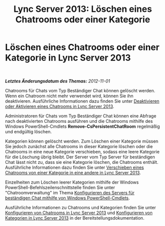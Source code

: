 ﻿---
title: 'Lync Server 2013: Löschen eines Chatrooms oder einer Kategorie'
TOCTitle: Löschen eines Chatrooms oder einer Kategorie
ms:assetid: adccb869-0015-4eba-ac73-718bac7843b5
ms:mtpsurl: https://technet.microsoft.com/de-de/library/JJ215881(v=OCS.15)
ms:contentKeyID: 49295082
ms.date: 05/19/2016
mtps_version: v=OCS.15
ms.translationtype: HT
---

# Löschen eines Chatrooms oder einer Kategorie in Lync Server 2013

 

_**Letztes Änderungsdatum des Themas:** 2012-11-01_

Chatrooms für Chats vom Typ Beständiger Chat können gelöscht werden. Wenn ein Chatroom nicht mehr verwendet wird, können Sie ihn deaktivieren. Ausführliche Informationen dazu finden Sie unter [Deaktivieren oder Aktivieren eines Chatrooms in Lync Server 2013](lync-server-2013-disabling-or-enabling-a-chat-room.md).

Administratoren für Chats vom Typ Beständiger Chat können eine Abfrage nach deaktivierten Chatrooms ausführen und die Chatrooms mithilfe des Windows PowerShell-Cmdlets **Remove-CsPersistentChatRoom** regelmäßig und endgültig löschen.

Kategorien können gelöscht werden. Zum Löschen einer Kategorie müssen Sie jedoch zunächst alle Chatrooms in dieser Kategorie löschen oder die Chatrooms in eine neue Kategorie verschieben, sodass eine leere Kategorie für die Löschung übrig bleibt. Der Server vom Typ Server für beständigen Chat lässt nicht zu, dass sie eine Kategorie löschen, die Chatrooms enthält. Ausführliche Informationen dazu finden Sie unter [Verschieben eines Chatrooms von einer Kategorie in eine andere in Lync Server 2013](lync-server-2013-moving-a-chat-room-from-one-category-to-another.md).

Einzelheiten zum Löschen leerer Kategorien mithilfe der Windows PowerShell-Befehlszeilenschnittstelle finden Sie unter "Chatroomverwaltung" im Thema [Konfigurieren des Servers für beständigen Chat mithilfe von Windows PowerShell-Cmdlets](configuring-persistent-chat-server-by-using-windows-powershell-cmdlets.md).

Ausführliche Informationen zu Chatrooms und Kategorien finden Sie unter [Konfigurieren von Chatrooms in Lync Server 2013](lync-server-2013-configure-rooms.md) und [Konfigurieren von Kategorien in Lync Server 2013](lync-server-2013-configure-categories.md) in der Bereitstellungsdokumentation.

